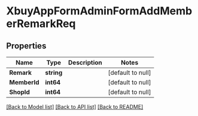 # XbuyAppFormAdminFormAddMemberRemarkReq

## Properties
Name | Type | Description | Notes
------------ | ------------- | ------------- | -------------
**Remark** | **string** |  | [default to null]
**MemberId** | **int64** |  | [default to null]
**ShopId** | **int64** |  | [default to null]

[[Back to Model list]](../README.md#documentation-for-models) [[Back to API list]](../README.md#documentation-for-api-endpoints) [[Back to README]](../README.md)

